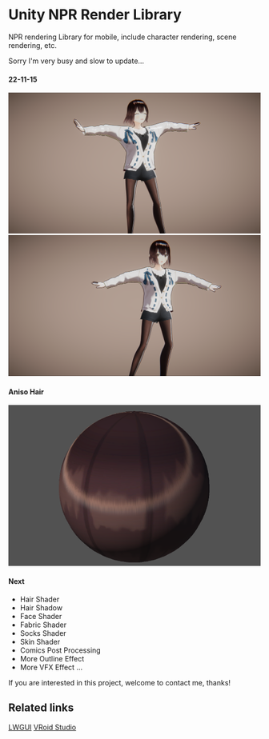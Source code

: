 # Unity NPR Render Library
NPR rendering Library for mobile, include character rendering, scene rendering, etc.

Sorry I'm very busy and slow to update...

#### 22-11-15
![](DocAssets/11-15-1.png)
![](DocAssets/11-15-2.png)

#### Aniso Hair
![](DocAssets/11-18-hair.png)


#### Next

- Hair Shader
- Hair Shadow
- Face Shader
- Fabric Shader
- Socks Shader
- Skin Shader
- Comics Post Processing
- More Outline Effect
- More VFX Effect
...

If you are interested in this project, welcome to contact me, thanks!

## Related links

[LWGUI](https://github.com/JasonMa0012/LWGUI)
[VRoid Studio](https://vroid.com/en)